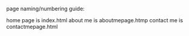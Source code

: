 page naming/numbering guide:

home page is index.html
about me is aboutmepage.htmp
contact me is contactmepage.html

